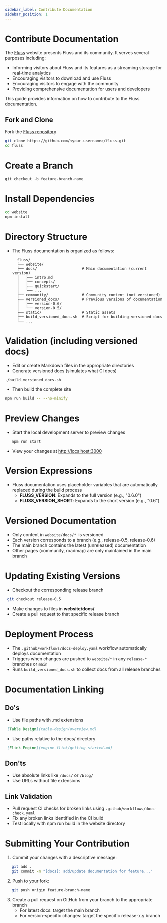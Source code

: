 ```yaml
---
sidebar_label: Contribute Documentation
sidebar_position: 1
---
```


<!--
 Copyright (c) 2025 Alibaba Group Holding Ltd.

 Licensed under the Apache License, Version 2.0 (the "License");
 you may not use this file except in compliance with the License.
 You may obtain a copy of the License at

      http://www.apache.org/licenses/LICENSE-2.0

 Unless required by applicable law or agreed to in writing, software
 distributed under the License is distributed on an "AS IS" BASIS,
 WITHOUT WARRANTIES OR CONDITIONS OF ANY KIND, either express or implied.
 See the License for the specific language governing permissions and
 limitations under the License.
-->

# Contribute Documentation

The [Fluss](https://alibaba.github.io/fluss-docs/) website presents Fluss and its community. It serves several purposes including:

* Informing visitors about Fluss and its features as a streaming storage for real-time analytics
* Encouraging visitors to download and use Fluss
* Encouraging visitors to engage with the community
* Providing comprehensive documentation for users and developers

This guide provides information on how to contribute to the Fluss documentation.

## Fork and Clone
Fork the [Fluss repository](https://github.com/alibaba/fluss)
    
``` bash
git clone https://github.com/<your-username>/fluss.git
cd fluss
```

# Create a Branch
    git checkout -b feature-branch-name

# Install Dependencies
   ```bash
   cd website
   npm install
   ```

# Directory Structure
- The Fluss documentation is organized as follows:
   ```
     fluss/
     └── website/
     ├── docs/                    # Main documentation (current version)
     │   ├── intro.md
     │   ├── concepts/
     │   ├── quickstart/
     │   └── ...
     ├── community/               # Community content (not versioned)
     ├── versioned_docs/          # Previous versions of documentation
     │   ├── version-0.6/
     │   └── version-0.5/
     ├── static/                  # Static assets
     ├── build_versioned_docs.sh  # Script for building versioned docs
     └── ...
   ```
# Validation (including versioned docs)
- Edit or create Markdown files in the appropriate directories
- Generate versioned docs (simulates what CI does)
```bash
./build_versioned_docs.sh
```

- Then build the complete site
``` bash
npm run build -- --no-minify
```
  
# Preview Changes
- Start the local development server to preview changes
```bash
   npm run start
```
- View your changes at [http://localhost:3000](http://localhost:3000)


# Version Expressions
   - Fluss documentation uses placeholder variables that are automatically replaced during the build process
     - **FLUSS_VERSION**: Expands to the full version (e.g., "0.6.0")
     - **FLUSS_VERSION_SHORT**: Expands to the short version (e.g., "0.6")

# Versioned Documentation
   - Only content in `website/docs/* `is versioned
   - Each version corresponds to a branch (e.g., release-0.5, release-0.6)
   - The main branch contains the latest (unreleased) documentation
   - Other pages (community, roadmap) are only maintained in the main branch

# Updating Existing Versions
   - Checkout the corresponding release branch
   ``` bash
    git checkout release-0.5
   ```
  - Make changes to files in **website/docs/**
  - Create a pull request to that specific release branch

# Deployment Process

   - The `.github/workflows/docs-deploy.yaml` workflow automatically deploys documentation
   - Triggers when changes are pushed to `website/*` in any `release-*` branches or `main`
   - Runs `build_versioned_docs.sh` to collect docs from all release branches

# Documentation Linking

## Do's

   - Use file paths with .md extensions
   ``` markdown
    [Table Design](table-design/overview.md)
   ```

   - Use paths relative to the docs/ directory
   ``` markdown
    [Flink Engine](engine-flink/getting-started.md)
   ```


## Don'ts

   - Use absolute links like `/docs/` or `/blog/`
   - Use URLs without file extensions

## Link Validation

   - Pull request CI checks for broken links using `.github/workflows/docs-check.yaml`
   - Fix any broken links identified in the CI build
   - Test locally with npm run build in the website directory

# Submitting Your Contribution

1. Commit your changes with a descriptive message:
```bash
   git add .
   git commit -m "[docs]: add/update documentation for feature..."
```
2. Push to your fork:
```bash
   git push origin feature-branch-name
```
3. Create a pull request on GitHub from your branch to the appropriate branch
    - For latest docs: target the main branch
    - For version-specific changes: target the specific release-x.y branch